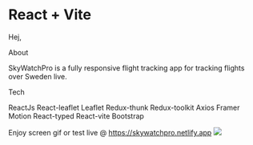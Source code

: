 # React + Vite

Hej,

About

SkyWatchPro is a fully responsive flight tracking app for tracking flights over Sweden live.

Tech

ReactJs
React-leaflet
Leaflet
Redux-thunk
Redux-toolkit
Axios
Framer Motion
React-typed
React-vite
Bootstrap

Enjoy screen gif or test live @ https://skywatchpro.netlify.app
![](screen.gif)
